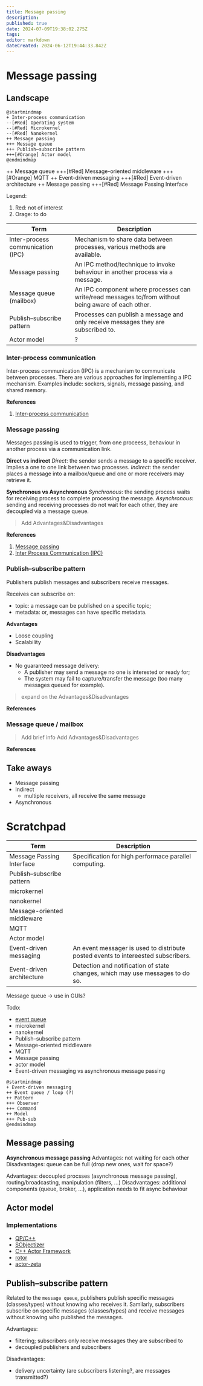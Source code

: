 ```yaml
---
title: Message passing
description: 
published: true
date: 2024-07-09T19:38:02.275Z
tags: 
editor: markdown
dateCreated: 2024-06-12T19:44:33.842Z
---
```


# Message passing

## Landscape

```plantuml
@startmindmap
+ Inter-process communication
--[#Red] Operating system
--[#Red] Microkernel
--[#Red] Nanokernel
++ Message passing
+++ Message queue
+++ Publish–subscribe pattern
+++[#Orange] Actor model
@endmindmap
```

++ Message queue
+++[#Red] Message-oriented middleware
+++[#Orange] MQTT
++ Event-driven messaging
+++[#Red] Event-driven architecture
++ Message passing
+++[#Red] Message Passing Interface

Legend:
1. Red: not of interest
1. Orage: to do

Term | Description
--- | ---
Inter-process communication (IPC) | Mechanism to share data between processes, various methods are available.
Message passing | An IPC method/technique to invoke behaviour in another process via a message.
Message queue (mailbox) | An IPC component where processes can write/read messages to/from without being aware of each other.
Publish–subscribe pattern | Processes can publish a message and only receive messages they are subscribed to.
Actor model | ?

### Inter-process communication

Inter-process communication (IPC) is a mechanism to communicate between processes. There are various approaches for implementing a IPC mechanism. Examples include: sockers, signals, message passing, and shared memory.

**References**

1. [Inter-process communication](https://en.wikipedia.org/wiki/Inter-process_communication)


### Message passing

Messages passing is used to trigger, from one proceess, behaviour in another process via a communication link. 

**Direct vs indirect**
*Direct*: the sender sends a message to a specific receiver. Implies a one to one link between two processes.
*Indirect*: the sender places a message into a mailbox/queue and one or more receivers may retrieve it.

**Synchronous vs Asynchronous**
*Synchronous*: the sending process waits for receiving process to complete processing the message.
*Asynchronous*: sending and receiving processes do not wait for each other, they are decoupled via a message queue.

> Add Advantages&Disadvantages

**References**

1. [Message passing](https://en.wikipedia.org/wiki/Message_passing)
1. [Inter Process Communication (IPC)](https://www.geeksforgeeks.org/inter-process-communication-ipc/)

### Publish–subscribe pattern

Publishers publish messages and subscribers receive messages. 

Receives can subscribe on:
* topic: a message can be published on a specific topic;
* metadata: or, messages can have specific metadata.

**Advantages**
* Loose coupling
* Scalability

**Disadvantages**
* No guaranteed message delivery:
  * A publisher may send a message no one is interested or ready for;
  * The system may fail to capture/transfer the message (too many messages queued for example).

> expand on the Advantages&Disadvantages

**References**

### Message queue / mailbox

> Add brief info
> Add Advantages&Disadvantages

**References**

## Take aways

* Message passing
* Indirect
  * multiple receivers, all receive the same message
* Asynchronous


# Scratchpad 

Term | Description
--- | ---
Message Passing Interface | Specification for high performace parallel computing.
Publish–subscribe pattern | 
microkernel | 
nanokernel |
Message-oriented middleware | 
MQTT | 
Actor model | 
Event-driven messaging | An event messager is used to distribute posted events to intereested subscribers.
Event-driven architecture | Detection and notification of state changes, which may use messages to do so.

Message queue -> use in GUIs?



Todo:
* [event queue](https://gameprogrammingpatterns.com/event-queue.html)
* microkernel
* nanokernel
* Publish–subscribe pattern
* Message-oriented middleware
* MQTT
* Message passing
* actor model
* Event-driven messaging vs asynchronous message passing


```plantuml
@startmindmap
+ Event-driven messaging
++ Event queue / loop (?)
++ Pattern
+++ Observer
+++ Command
++ Model
+++ Pub-sub
@endmindmap
```

## Message passing


**Asynchronous message passing**
Advantages: not waiting for each other
Disadvantages: queue can be full (drop new ones, wait for space?)

Advantages: decoupled procsses (asynchronous message passing), routing/broadcasting, manipulation (filters, ...)
Disadvantages: additional components (queue, broker, ...), application needs to fit async behaviour

## Actor model

### Implementations

* [QP/C++](https://www.state-machine.com/products/qp)
* [SObjectizer](https://github.com/Stiffstream/sobjectizer)
* [C++ Actor Framework](https://www.actor-framework.org/)
* [rotor](https://github.com/basiliscos/cpp-rotor)
* [actor-zeta](https://github.com/duckstax/actor-zeta)

## Publish–subscribe pattern

Related to the `message queue`, publishers publish specific messages (classes/types) without knowing who receives it. Samilarly, subscribers subscribe on specific messages (classes/types) and receive messages without knowing who published the messages.

Advantages:
* filtering; subscribers only receive messages they are subscribed to
* decoupled publishers and subscribers

Disadvantages:
* delivery uncertainty (are subscribers listening?, are messages transmitted?)
